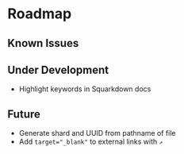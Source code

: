# Roadmap


## Known Issues


## Under Development

- Highlight keywords in Squarkdown docs


## Future

- Generate shard and UUID from pathname of file
- Add `target="_blank"` to external links with `↗`
